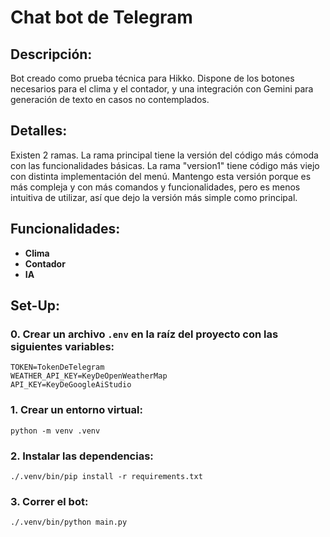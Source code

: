# Chat bot de Telegram

## Descripción:
Bot creado como prueba técnica para Hikko. Dispone de los botones necesarios para el clima y el contador, y
una integración con Gemini para generación de texto en casos no contemplados.

## Detalles:
Existen 2 ramas. La rama principal tiene la versión del código más cómoda con las funcionalidades básicas.
La rama "version1" tiene código más viejo con distinta implementación del menú. Mantengo esta versión porque
es más compleja y con más comandos y funcionalidades, pero es menos intuitiva de utilizar, así que dejo la versión
más simple como principal.

## Funcionalidades:
- **Clima**
- **Contador**
- **IA**


## Set-Up:
### 0. Crear un archivo `.env` en la raíz del proyecto con las siguientes variables:
```
TOKEN=TokenDeTelegram
WEATHER_API_KEY=KeyDeOpenWeatherMap
API_KEY=KeyDeGoogleAiStudio
```

### 1. Crear un entorno virtual:
```
python -m venv .venv
```

### 2. Instalar las dependencias:
```
./.venv/bin/pip install -r requirements.txt
```

### 3. Correr el bot:
```
./.venv/bin/python main.py
```